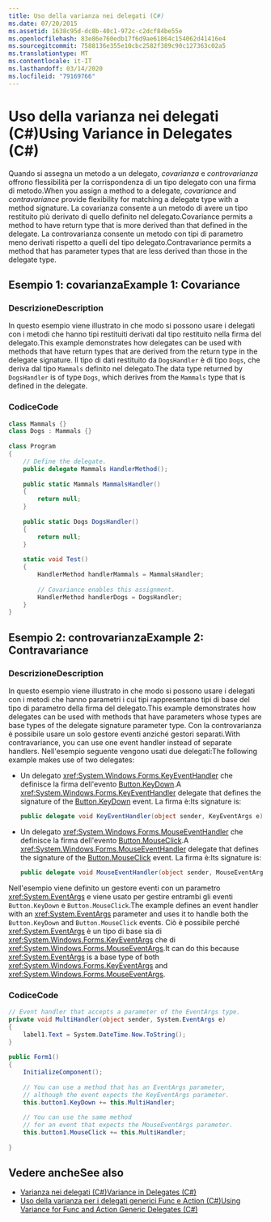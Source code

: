 ```yaml
---
title: Uso della varianza nei delegati (C#)
ms.date: 07/20/2015
ms.assetid: 1638c95d-dc8b-40c1-972c-c2dcf84be55e
ms.openlocfilehash: 83e86e760edb17f6d9ae61864c154062d41416e4
ms.sourcegitcommit: 7588136e355e10cbc2582f389c90c127363c02a5
ms.translationtype: MT
ms.contentlocale: it-IT
ms.lasthandoff: 03/14/2020
ms.locfileid: "79169766"
---
```

# <a name="using-variance-in-delegates-c"></a><span data-ttu-id="369a3-102">Uso della varianza nei delegati (C#)</span><span class="sxs-lookup"><span data-stu-id="369a3-102">Using Variance in Delegates (C#)</span></span>
<span data-ttu-id="369a3-103">Quando si assegna un metodo a un delegato, *covarianza* e *controvarianza* offrono flessibilità per la corrispondenza di un tipo delegato con una firma di metodo.</span><span class="sxs-lookup"><span data-stu-id="369a3-103">When you assign a method to a delegate, *covariance* and *contravariance* provide flexibility for matching a delegate type with a method signature.</span></span> <span data-ttu-id="369a3-104">La covarianza consente a un metodo di avere un tipo restituito più derivato di quello definito nel delegato.</span><span class="sxs-lookup"><span data-stu-id="369a3-104">Covariance permits a method to have return type that is more derived than that defined in the delegate.</span></span> <span data-ttu-id="369a3-105">La controvarianza consente un metodo con tipi di parametro meno derivati rispetto a quelli del tipo delegato.</span><span class="sxs-lookup"><span data-stu-id="369a3-105">Contravariance permits a method that has parameter types that are less derived than those in the delegate type.</span></span>  
  
## <a name="example-1-covariance"></a><span data-ttu-id="369a3-106">Esempio 1: covarianza</span><span class="sxs-lookup"><span data-stu-id="369a3-106">Example 1: Covariance</span></span>  
  
### <a name="description"></a><span data-ttu-id="369a3-107">Descrizione</span><span class="sxs-lookup"><span data-stu-id="369a3-107">Description</span></span>  
 <span data-ttu-id="369a3-108">In questo esempio viene illustrato in che modo si possono usare i delegati con i metodi che hanno tipi restituiti derivati dal tipo restituito nella firma del delegato.</span><span class="sxs-lookup"><span data-stu-id="369a3-108">This example demonstrates how delegates can be used with methods that have return types that are derived from the return type in the delegate signature.</span></span> <span data-ttu-id="369a3-109">Il tipo di dati restituito da `DogsHandler` è di tipo `Dogs`, che deriva dal tipo `Mammals` definito nel delegato.</span><span class="sxs-lookup"><span data-stu-id="369a3-109">The data type returned by `DogsHandler` is of type `Dogs`, which derives from the `Mammals` type that is defined in the delegate.</span></span>  
  
### <a name="code"></a><span data-ttu-id="369a3-110">Codice</span><span class="sxs-lookup"><span data-stu-id="369a3-110">Code</span></span>  
  
```csharp  
class Mammals {}  
class Dogs : Mammals {}  
  
class Program  
{  
    // Define the delegate.  
    public delegate Mammals HandlerMethod();  
  
    public static Mammals MammalsHandler()  
    {  
        return null;  
    }  
  
    public static Dogs DogsHandler()  
    {  
        return null;  
    }  
  
    static void Test()  
    {  
        HandlerMethod handlerMammals = MammalsHandler;  
  
        // Covariance enables this assignment.  
        HandlerMethod handlerDogs = DogsHandler;  
    }  
}  
```  
  
## <a name="example-2-contravariance"></a><span data-ttu-id="369a3-111">Esempio 2: controvarianza</span><span class="sxs-lookup"><span data-stu-id="369a3-111">Example 2: Contravariance</span></span>  
  
### <a name="description"></a><span data-ttu-id="369a3-112">Descrizione</span><span class="sxs-lookup"><span data-stu-id="369a3-112">Description</span></span>

<span data-ttu-id="369a3-113">In questo esempio viene illustrato in che modo si possono usare i delegati con i metodi che hanno parametri i cui tipi rappresentano tipi di base del tipo di parametro della firma del delegato.</span><span class="sxs-lookup"><span data-stu-id="369a3-113">This example demonstrates how delegates can be used with methods that have parameters whose types are base types of the delegate signature parameter type.</span></span> <span data-ttu-id="369a3-114">Con la controvarianza è possibile usare un solo gestore eventi anziché gestori separati.</span><span class="sxs-lookup"><span data-stu-id="369a3-114">With contravariance, you can use one event handler instead of separate handlers.</span></span> <span data-ttu-id="369a3-115">Nell'esempio seguente vengono usati due delegati:</span><span class="sxs-lookup"><span data-stu-id="369a3-115">The following example makes use of two delegates:</span></span>

- <span data-ttu-id="369a3-116">Un delegato <xref:System.Windows.Forms.KeyEventHandler> che definisce la firma dell'evento [Button.KeyDown](xref:System.Windows.Forms.Control.KeyDown).</span><span class="sxs-lookup"><span data-stu-id="369a3-116">A <xref:System.Windows.Forms.KeyEventHandler> delegate that defines the signature of the [Button.KeyDown](xref:System.Windows.Forms.Control.KeyDown) event.</span></span> <span data-ttu-id="369a3-117">La firma è:</span><span class="sxs-lookup"><span data-stu-id="369a3-117">Its signature is:</span></span>

   ```csharp
   public delegate void KeyEventHandler(object sender, KeyEventArgs e)
   ```

- <span data-ttu-id="369a3-118">Un delegato <xref:System.Windows.Forms.MouseEventHandler> che definisce la firma dell'evento [Button.MouseClick](xref:System.Windows.Forms.Control.MouseDown).</span><span class="sxs-lookup"><span data-stu-id="369a3-118">A <xref:System.Windows.Forms.MouseEventHandler> delegate that defines the signature of the [Button.MouseClick](xref:System.Windows.Forms.Control.MouseDown) event.</span></span> <span data-ttu-id="369a3-119">La firma è:</span><span class="sxs-lookup"><span data-stu-id="369a3-119">Its signature is:</span></span>

   ```csharp
   public delegate void MouseEventHandler(object sender, MouseEventArgs e)
   ```

<span data-ttu-id="369a3-120">Nell'esempio viene definito un gestore eventi con un parametro <xref:System.EventArgs> e viene usato per gestire entrambi gli eventi `Button.KeyDown` e `Button.MouseClick`.</span><span class="sxs-lookup"><span data-stu-id="369a3-120">The example defines an event handler with an <xref:System.EventArgs> parameter and uses it to handle both the `Button.KeyDown` and `Button.MouseClick` events.</span></span> <span data-ttu-id="369a3-121">Ciò è possibile perché <xref:System.EventArgs> è un tipo di base sia di <xref:System.Windows.Forms.KeyEventArgs> che di <xref:System.Windows.Forms.MouseEventArgs>.</span><span class="sxs-lookup"><span data-stu-id="369a3-121">It can do this because <xref:System.EventArgs> is a base type of both <xref:System.Windows.Forms.KeyEventArgs>  and <xref:System.Windows.Forms.MouseEventArgs>.</span></span>
  
### <a name="code"></a><span data-ttu-id="369a3-122">Codice</span><span class="sxs-lookup"><span data-stu-id="369a3-122">Code</span></span>  
  
```csharp  
// Event handler that accepts a parameter of the EventArgs type.  
private void MultiHandler(object sender, System.EventArgs e)  
{  
    label1.Text = System.DateTime.Now.ToString();  
}  
  
public Form1()  
{  
    InitializeComponent();  
  
    // You can use a method that has an EventArgs parameter,  
    // although the event expects the KeyEventArgs parameter.  
    this.button1.KeyDown += this.MultiHandler;  
  
    // You can use the same method
    // for an event that expects the MouseEventArgs parameter.  
    this.button1.MouseClick += this.MultiHandler;  
  
}  
```  
  
## <a name="see-also"></a><span data-ttu-id="369a3-123">Vedere anche</span><span class="sxs-lookup"><span data-stu-id="369a3-123">See also</span></span>

- [<span data-ttu-id="369a3-124">Varianza nei delegati (C#)</span><span class="sxs-lookup"><span data-stu-id="369a3-124">Variance in Delegates (C#)</span></span>](./variance-in-delegates.md)
- [<span data-ttu-id="369a3-125">Uso della varianza per i delegati generici Func e Action (C#)</span><span class="sxs-lookup"><span data-stu-id="369a3-125">Using Variance for Func and Action Generic Delegates (C#)</span></span>](./using-variance-for-func-and-action-generic-delegates.md)
